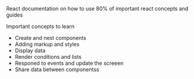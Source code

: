  React documentation on how to use 80% of important react concepts and guides

Important concepts to learn
- Create and nest components
- Adding markup and styles
- Display data
- Render conditions and lists
- Responed to events and update the screeen
- Share data between componentss